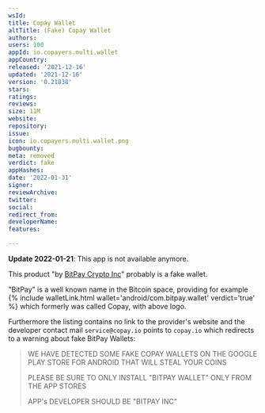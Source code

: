 ```yaml
---
wsId: 
title: Copay Wallet
altTitle: (Fake) Copay Wallet
authors: 
users: 100
appId: io.copayers.multi.wallet
appCountry: 
released: '2021-12-16'
updated: '2021-12-16'
version: '0.21838'
stars: 
ratings: 
reviews: 
size: 11M
website: 
repository: 
issue: 
icon: io.copayers.multi.wallet.png
bugbounty: 
meta: removed
verdict: fake
appHashes: 
date: '2022-01-31'
signer: 
reviewArchive: 
twitter: 
social: 
redirect_from: 
developerName: 
features: 

---
```


**Update 2022-01-21**: This app is not available anymore.

This product
"by [BitPay Crypto Inc](https://play.google.com/store/apps/developer?id=BitPay+Crypto+Inc)"
probably is a fake wallet.

"BitPay" is a well known name in the Bitcoin space, providing for example
{% include walletLink.html wallet='android/com.bitpay.wallet' verdict='true' %}
which formerly was called Copay, with above logo.

Furthermore the listing contains no link to the provider's website and the
developer contact mail `service@copay.io` points to `copay.io` which redirects
to a warning about fake BitPay Wallets:

> WE HAVE DETECTED SOME FAKE COPAY WALLETS ON THE GOOGLE PLAY STORE FOR ANDROID
  THAT WILL STEAL YOUR COINS
> 
> PLEASE BE SURE TO ONLY INSTALL "BITPAY WALLET" ONLY FROM THE APP STORES
> 
> APP's DEVELOPER SHOULD BE "BITPAY INC"